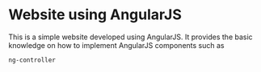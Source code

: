 # Website using AngularJS

This is a simple website developed using AngularJS. It provides the basic knowledge on how to implement AngularJS components such as

```
ng-controller

```

